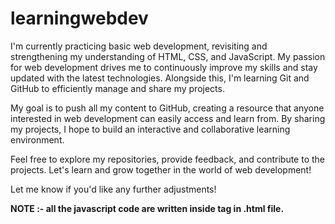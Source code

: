 # learningwebdev
I'm currently practicing basic web development, revisiting and strengthening my understanding of HTML, CSS, and JavaScript. My passion for web development drives me to continuously improve my skills and stay updated with the latest technologies. Alongside this, I'm learning Git and GitHub to efficiently manage and share my projects.

My goal is to push all my content to GitHub, creating a resource that anyone interested in web development can easily access and learn from. By sharing my projects, I hope to build an interactive and collaborative learning environment.

Feel free to explore my repositories, provide feedback, and contribute to the projects. Let's learn and grow together in the world of web development!

Let me know if you'd like any further adjustments!

<b>NOTE :- all the javascript code are written inside <script></script> tag in .html file.</b>